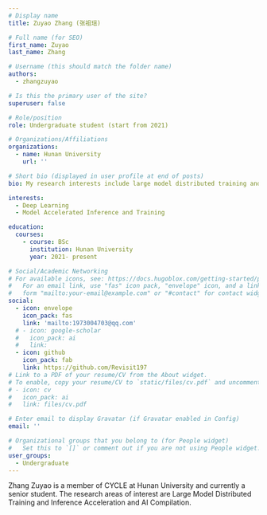 ```yaml
---
# Display name
title: Zuyao Zhang (张祖瑶)

# Full name (for SEO)
first_name: Zuyao
last_name: Zhang

# Username (this should match the folder name)
authors:
  - zhangzuyao

# Is this the primary user of the site?
superuser: false

# Role/position
role: Undergraduate student (start from 2021)

# Organizations/Affiliations
organizations:
  - name: Hunan University
    url: ''

# Short bio (displayed in user profile at end of posts)
bio: My research interests include large model distributed training and inference acceleration and AI compilation.

interests:
  - Deep Learning
  - Model Accelerated Inference and Training

education:
  courses:
    - course: BSc
      institution: Hunan University
      year: 2021- present

# Social/Academic Networking
# For available icons, see: https://docs.hugoblox.com/getting-started/page-builder/#icons
#   For an email link, use "fas" icon pack, "envelope" icon, and a link in the
#   form "mailto:your-email@example.com" or "#contact" for contact widget.
social:
  - icon: envelope
    icon_pack: fas
    link: 'mailto:1973004703@qq.com'
  # - icon: google-scholar
  #   icon_pack: ai
  #   link: 
  - icon: github
    icon_pack: fab
    link: https://github.com/Revisit197
# Link to a PDF of your resume/CV from the About widget.
# To enable, copy your resume/CV to `static/files/cv.pdf` and uncomment the lines below.
# - icon: cv
#   icon_pack: ai
#   link: files/cv.pdf

# Enter email to display Gravatar (if Gravatar enabled in Config)
email: ''

# Organizational groups that you belong to (for People widget)
#   Set this to `[]` or comment out if you are not using People widget.
user_groups:
  - Undergraduate
---
```


Zhang Zuyao is a member of CYCLE at Hunan University and currently a senior student. The research areas of interest are Large Model Distributed Training and Inference Acceleration and AI Compilation.

